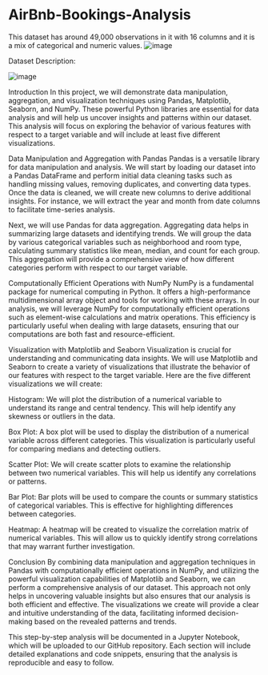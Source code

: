 # AirBnb-Bookings-Analysis
This dataset has around 49,000 observations in it with 16 columns and it is a mix of categorical and numeric values.
![image](https://github.com/user-attachments/assets/065845ee-e4b3-4fe3-a101-e841b40bb7ba)


Dataset Description:


![image](https://github.com/user-attachments/assets/7658335a-b720-48fe-9006-6b4e7ea09d52)

Introduction
In this project, we will demonstrate data manipulation, aggregation, and visualization techniques using Pandas, Matplotlib, Seaborn, and NumPy. These powerful Python libraries are essential for data analysis and will help us uncover insights and patterns within our dataset. This analysis will focus on exploring the behavior of various features with respect to a target variable and will include at least five different visualizations.

Data Manipulation and Aggregation with Pandas
Pandas is a versatile library for data manipulation and analysis. We will start by loading our dataset into a Pandas DataFrame and perform initial data cleaning tasks such as handling missing values, removing duplicates, and converting data types. Once the data is cleaned, we will create new columns to derive additional insights. For instance, we will extract the year and month from date columns to facilitate time-series analysis.

Next, we will use Pandas for data aggregation. Aggregating data helps in summarizing large datasets and identifying trends. We will group the data by various categorical variables such as neighborhood and room type, calculating summary statistics like mean, median, and count for each group. This aggregation will provide a comprehensive view of how different categories perform with respect to our target variable.

Computationally Efficient Operations with NumPy
NumPy is a fundamental package for numerical computing in Python. It offers a high-performance multidimensional array object and tools for working with these arrays. In our analysis, we will leverage NumPy for computationally efficient operations such as element-wise calculations and matrix operations. This efficiency is particularly useful when dealing with large datasets, ensuring that our computations are both fast and resource-efficient.

Visualization with Matplotlib and Seaborn
Visualization is crucial for understanding and communicating data insights. We will use Matplotlib and Seaborn to create a variety of visualizations that illustrate the behavior of our features with respect to the target variable. Here are the five different visualizations we will create:

Histogram: We will plot the distribution of a numerical variable to understand its range and central tendency. This will help identify any skewness or outliers in the data.

Box Plot: A box plot will be used to display the distribution of a numerical variable across different categories. This visualization is particularly useful for comparing medians and detecting outliers.

Scatter Plot: We will create scatter plots to examine the relationship between two numerical variables. This will help us identify any correlations or patterns.

Bar Plot: Bar plots will be used to compare the counts or summary statistics of categorical variables. This is effective for highlighting differences between categories.

Heatmap: A heatmap will be created to visualize the correlation matrix of numerical variables. This will allow us to quickly identify strong correlations that may warrant further investigation.

Conclusion
By combining data manipulation and aggregation techniques in Pandas with computationally efficient operations in NumPy, and utilizing the powerful visualization capabilities of Matplotlib and Seaborn, we can perform a comprehensive analysis of our dataset. This approach not only helps in uncovering valuable insights but also ensures that our analysis is both efficient and effective. The visualizations we create will provide a clear and intuitive understanding of the data, facilitating informed decision-making based on the revealed patterns and trends.

This step-by-step analysis will be documented in a Jupyter Notebook, which will be uploaded to our GitHub repository. Each section will include detailed explanations and code snippets, ensuring that the analysis is reproducible and easy to follow.
